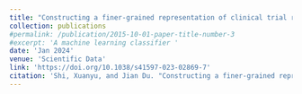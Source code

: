```yaml
---
title: "Constructing a finer-grained representation of clinical trial results from ClinicalTrials.gov"
collection: publications
#permalink: /publication/2015-10-01-paper-title-number-3
#excerpt: 'A machine learning classifier '
date: 'Jan 2024'
venue: 'Scientific Data'
link: 'https://doi.org/10.1038/s41597-023-02869-7'
citation: 'Shi, Xuanyu, and Jian Du. "Constructing a finer-grained representation of clinical trial results from ClinicalTrials. gov." Scientific Data 11.1 (2024): 41.'
---
```

<!-- This paper is about the number 3. The number 4 is left for future work. -->

<!-- [Download paper here](http://academicpages.github.io/files/paper3.pdf) -->

